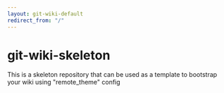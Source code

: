 ```yaml
---
layout: git-wiki-default
redirect_from: "/"
---
```


# git-wiki-skeleton
This is a skeleton repository that can be used as a template to bootstrap your wiki using "remote_theme" config

